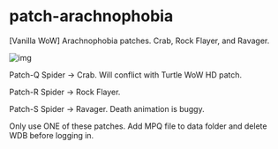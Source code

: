 # patch-arachnophobia
[Vanilla WoW] Arachnophobia patches. Crab, Rock Flayer, and Ravager.

![img](https://github.com/user-attachments/assets/eb9125fa-2c43-4a48-bfff-cce269ec75fe)

Patch-Q Spider -> Crab. Will conflict with Turtle WoW HD patch.

Patch-R Spider -> Rock Flayer.

Patch-S Spider -> Ravager. Death animation is buggy.

Only use ONE of these patches. Add MPQ file to data folder and delete WDB before logging in.
